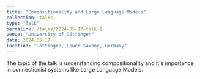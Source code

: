 ```yaml
---
title: "Compositionality and Large Language Models"
collection: talks
type: "Talk"
permalink: /talks/2024-05-17-talk-1
venue: "University of Göttingen"
date: 2024-05-17
location: "Göttingen, Lower Saxony, Germany"
---
```


The topic of the talk is understanding compositionality and it's importance in connectionist systems like Large Language Models.
